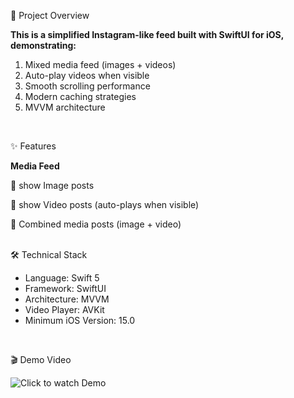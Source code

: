📱 Project Overview

**This is a simplified Instagram-like feed built with SwiftUI for iOS, demonstrating:**

1. Mixed media feed (images + videos)
2. Auto-play videos when visible
3. Smooth scrolling performance
4. Modern caching strategies
5. MVVM architecture  
<br/>


✨ Features

**Media Feed**

📸 show Image posts

🎥 show Video posts (auto-plays when visible)

🔄 Combined media posts (image + video)  
<br/>


🛠️ Technical Stack

- Language: Swift 5
- Framework: SwiftUI
- Architecture: MVVM
- Video Player: AVKit
- Minimum iOS Version: 15.0
<br/>

🎬 Demo Video  

![Click to watch Demo](https://github.com/user-attachments/assets/3b9534ac-fd80-48b4-ae78-8d56f440f2a)




